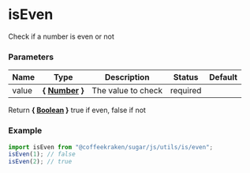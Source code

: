 # isEven

Check if a number is even or not

### Parameters

| Name  | Type                                                                                                   | Description        | Status   | Default |
| ----- | ------------------------------------------------------------------------------------------------------ | ------------------ | -------- | ------- |
| value | **{ [Number](https://developer.mozilla.org/fr/docs/Web/JavaScript/Reference/Objets_globaux/Number) }** | The value to check | required |

Return **{ [Boolean](https://developer.mozilla.org/fr/docs/Web/JavaScript/Reference/Objets_globaux/Boolean) }** true if even, false if not

### Example

```js
import isEven from "@coffeekraken/sugar/js/utils/is/even";
isEven(1); // false
isEven(2); // true
```
